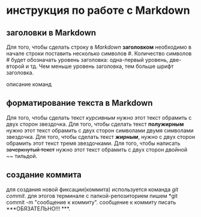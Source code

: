 # инструкция по работе с Markdown

## заголовки в Markdown
Для того, чтобы сделать строку в *Markdown* **заголовком** необходимо в начале строки поставить несколько символов #. Количество символов # будет обозначать уровень заголовка: одна-первый уровень, две- второй и тд. Чем меньше уровень заголовка, тем больше шрифт заголовка.

описание команд
## форматирование текста в Markdown
Для того, чтобы сделать текст *курсивным* нужно этот текст обрамить с двух сторон звездочка. 
Для того, чтобы сделать текст **полужирным** нужно этот текст обрамить с двух сторон символами  двумя символами звездочка. 
Для того, чтобы сделать текст ***жирным***, нужно с двух сторон обрамить этот текст тремя звездочками.
Для того, чтобы написать ~~зачеркнутый текст~~ нужно этот текст обрамить с двух сторон двойной ~~ тильдой.


## создание коммита
для создания новой фиксации(коммита) используется команда *git commit*. для этогов терминале с папкой-репозиторием пишем *git commit -m "сообщение к коммиту". сообщение к коммиту писать  ***ОБЯЗАТЕЛЬНО!!! ***.